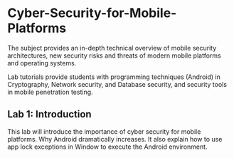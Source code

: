 # Cyber-Security-for-Mobile-Platforms
The subject provides an in-depth technical overview of mobile security architectures, new security risks and threats of modern mobile platforms and operating systems. 

Lab tutorials provide students with programming techniques (Android) in Cryptography, Network security, and Database security, and security tools in mobile penetration testing.

## Lab 1: Introduction
This lab will introduce the importance of cyber security for mobile platforms. Why Android dramatically increases. It also explain how to use app lock exceptions in Window to execute the Android environment. 
